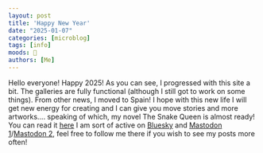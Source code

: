 ```yaml
---
layout: post
title: 'Happy New Year'
date: "2025-01-07"
categories: [microblog]
tags: [info] 
moods: 🎉
authors: [Me]
---
```

Hello everyone! Happy 2025!
As you can see, I progressed with this site a bit. The galleries are fully functional (although I still got to work on some things).
From other news, I moved to Spain! I hope with this new life I will get new energy for creating and I can give you move stories and more artworks.... speaking of which, my novel The Snake Queen is almost ready! You can read it [here](https://www.scribblehub.com/series/1317686/the-snake-queen/)
I am sort of active on [Bluesky](https://bsky.app/profile/ypsilenna.art) and [Mastodon 1](https://social.vivaldi.net/@Ypsilenna)/[Mastodon 2](https://mastodon.social/@Ypsilenna), feel free to follow me there if you wish to see my posts more often!

